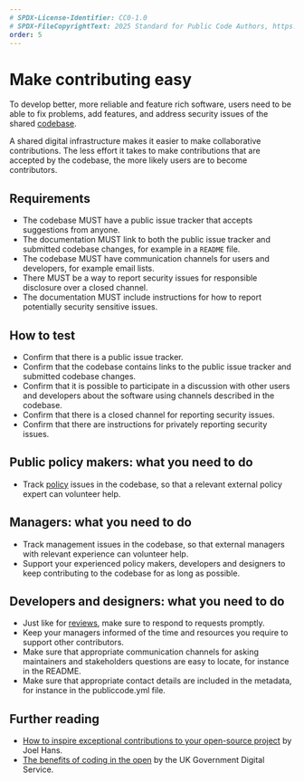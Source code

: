 ```yaml
---
# SPDX-License-Identifier: CC0-1.0
# SPDX-FileCopyrightText: 2025 Standard for Public Code Authors, https://www.standardforpubliccode.org/AUTHORS; 2019-2024 The Foundation for Public Code <info@publiccode.net>, https://www.standardforpubliccode.org/AUTHORS
order: 5
---
```

# Make contributing easy

To develop better, more reliable and feature rich software, users need to be able to fix problems, add features, and address security issues of the shared [codebase](../glossary.md#codebase).

A shared digital infrastructure makes it easier to make collaborative contributions.
The less effort it takes to make contributions that are accepted by the codebase, the more likely users are to become contributors.

## Requirements

* The codebase MUST have a public issue tracker that accepts suggestions from anyone.
* The documentation MUST link to both the public issue tracker and submitted codebase changes, for example in a `README` file.
* The codebase MUST have communication channels for users and developers, for example email lists.
* There MUST be a way to report security issues for responsible disclosure over a closed channel.
* The documentation MUST include instructions for how to report potentially security sensitive issues.

## How to test

* Confirm that there is a public issue tracker.
* Confirm that the codebase contains links to the public issue tracker and submitted codebase changes.
* Confirm that it is possible to participate in a discussion with other users and developers about the software using channels described in the codebase.
* Confirm that there is a closed channel for reporting security issues.
* Confirm that there are instructions for privately reporting security issues.

## Public policy makers: what you need to do

* Track [policy](../glossary.md#policy) issues in the codebase, so that a relevant external policy expert can volunteer help.

## Managers: what you need to do

* Track management issues in the codebase, so that external managers with relevant experience can volunteer help.
* Support your experienced policy makers, developers and designers to keep contributing to the codebase for as long as possible.

## Developers and designers: what you need to do

* Just like for [reviews](require-review-of-contributions.md), make sure to respond to requests promptly.
* Keep your managers informed of the time and resources you require to support other contributors.
* Make sure that appropriate communication channels for asking maintainers and stakeholders questions are easy to locate, for instance in the README.
* Make sure that appropriate contact details are included in the metadata, for instance in the publiccode.yml file.

## Further reading

* [How to inspire exceptional contributions to your open-source project](https://dev.to/joelhans/how-to-inspire-exceptional-contributions-to-your-open-source-project-1ebf) by Joel Hans.
* [The benefits of coding in the open](https://gds.blog.gov.uk/2017/09/04/the-benefits-of-coding-in-the-open/) by the UK Government Digital Service.
